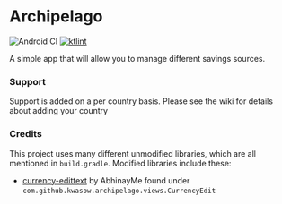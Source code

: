 # Archipelago
![Android CI](https://github.com/Kwasow/Archipelago/workflows/Android%20CI/badge.svg)
<a href="https://ktlint.github.io/"><img src="https://img.shields.io/badge/code%20style-%E2%9D%A4-FF4081.svg" alt="ktlint"></a>

A simple app that will allow you to manage different savings sources.

### Support

Support is added on a per country basis. Please see the wiki for details about adding your country

### Credits

This project uses many different unmodified libraries, which are all mentioned in `build.gradle`.
Modified libraries include these:
* [currency-edittext](https://github.com/AbhinayMe/currency-edittext) by AbhinayMe found under `com.github.kwasow.archipelago.views.CurrencyEdit`
